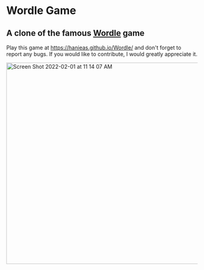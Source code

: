 # Wordle Game

## A clone of the famous [Wordle](https://www.powerlanguage.co.uk/wordle/) game

Play this game at https://hanieas.github.io/Wordle/ and don't forget to report any bugs.
If you would like to contribute, I would greatly appreciate it.


<img width="530" alt="Screen Shot 2022-02-01 at 11 14 07 AM" src="https://user-images.githubusercontent.com/26707806/151930286-8f3686e2-3b03-471a-ae7b-274746f86fb6.png">

